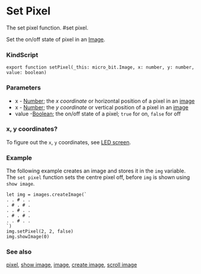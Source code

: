 # Set Pixel

The set pixel function. #set pixel.

Set the on/off state of pixel in an [Image](/reference/images/image).

### KindScript

```
export function setPixel(_this: micro_bit.Image, x: number, y: number, value: boolean)
```

### Parameters

* x - [Number](/reference/types/number); the *x coordinate* or horizontal position of a pixel in an [image](/reference/images/image)
* x - [Number](/reference/types/number); the *y coordinate* or vertical position of a pixel in an [image](/reference/images/image)
* value -[Boolean](/reference/types/boolean); the on/off state of a pixel; `true` for on, `false` for off

### x, y coordinates?

To figure out the ``x``, ``y`` coordinates, see [LED screen](/device/screen).

### Example

The following example creates an image and stores it in the `img` variable. The `set pixel` function sets the centre pixel off, before `img` is shown using `show image`.

```
let img = images.createImage(`
. . # . .
. # . # .
. . # . .
. # . # .
. . # . .
`)
img.setPixel(2, 2, false)
img.showImage(0)
```

### See also

[pixel](/reference/images/pixel), [show image](/reference/images/show-image), [image](/reference/images/image), [create image](/reference/images/create-image), [scroll image](/reference/images/scroll-image)

